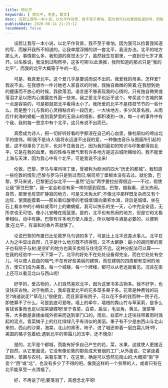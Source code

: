 ```yaml
---
title: 想北平
keywords: [ 想北平, 老舍, 散文]
desc: 设若让我写一本小说，以北平作背景，我不至于害怕，因为我可以捡着我知道的写，而躲开我所不知道的。让我单摆浮搁的讲一套北平，我没办法。
publishDate: 2020-06-14 21:23:12
recommend: false
---
```


　　设若让我写一本小说，以北平作背景，我不至于害怕，因为我可以捡着我知道的写，而躲开我所不知道的。让我单摆浮搁的讲一套北平，我没办法。北平的地方那么大，事情那么多，我知道的真觉太少了，虽然我生在那里，一直到廿七岁才离开。以名胜说，我没到过陶然亭，这多可笑!以此类推，我所知道的那点只是“我的北平”，而我的北平大概等于牛的一毛。

　　可是，我真爱北平。这个爱几乎是要说而说不出的。我爱我的母亲。怎样爱?我说不出。在我想作一件讨她老人家喜欢的时候，我独自微微的笑着;在我想到她的健康而不放心的时候，我欲落泪。语言是不够表现我的心情的，只有独自微笑或落泪才足以把内心揭露在外面一些来。我之爱北平也近乎这个。夸奖这个古城的某一点是容易的，可是那就把北平看得太小了。我所爱的北平不是枝枝节节的一些什么，而是整个儿与我的心灵相粘合的一段历史，一大块地方，多少风景名胜，从雨后什刹海的蜻蜓一直到我梦里的玉泉山的塔影，都积凑到一块，每一小的事件中有个我，我的每一思念中有个北平，这只有说不出而已。

　　真愿成为诗人，把一切好听好看的字都浸在自己的心血里，像杜鹃似的啼出北平的俊伟。啊!我不是诗人!我将永远道不出我的爱，一种像由音乐与图画所引起的爱。这不但辜负了北平，也对不住我自己，因为我的最初的知识与印象都得自北平，它是在我的血里，我的性格与脾气里有许多地方是这古城所赐给的。我不能爱上海与天津，因为我心中有个北平。可是我说不出来!

　　伦敦，巴黎，罗马与堪司坦丁堡，曾被称为欧洲的四大“历史的都城”。我知道一些伦敦的情形;巴黎与罗马只是到过而已;堪司坦丁堡根本没有去过。就伦敦，巴黎，罗马来说，巴黎更近似北平——虽然“近似”两字要拉扯得很远——不过，假使让我“家住巴黎”，我一定会和没有家一样的感到寂苦。巴黎，据我看，还太热闹。自然，那里也有空旷静寂的地方，可是又未免太旷;不像北平那样既复杂而又有个边际，使我能摸着——那长着红酸枣的老城墙!面向着积水滩，背后是城墙，坐在石上看水中的小蝌蚪或苇叶上的嫩蜻蜓，我可以快乐的坐一天，心中完全安适，无所求也无可怕，像小儿安睡在摇篮里。是的，北平也有热闹的地方，但是它和太极拳相似，动中有静。巴黎有许多地方使人疲乏，所以咖啡与酒是必要的，以便刺激;在北平，有温和的香片茶就够了。

　　论说巴黎的布置已比伦敦罗马匀调的多了，可是比上北平还差点事儿。北平在人为之中显出自然，几乎是什么地方既不挤得慌，又不太僻静：最小的胡同里的房子也有院子与树;是空旷的地方也离买卖街与住宅区不远。这种分配法可以算——在我的经验中——天下第一了。北平的好处不在处处设备得完全，而在它处处有空儿，可以使人自由的喘气;不在有好些美丽的建筑，而在建筑的四周都有空闲的地方，使它们成为美景。每一个城楼，每一个牌楼，都可以从老远就看见。况且在街上还可以看见北山与西山呢!

　　好学的，爱古物的，人们自然喜欢北平，因为这里书多古物多。我不好学，也没钱买古物。对于物质上，我却喜爱北平的花多菜多果子多。花草是种费钱的玩艺?墒谴说氐?“草花儿”很便宜，而且家家有院子，可以花不多的钱而种一院子花，即使算不了什么，可是到底可爱呀。墙上的牵牛，墙根的靠山竹与草茉莉，是多么省钱省事而也足以招来蝴蝶呀!至于青菜，白菜，扁豆，毛豆角，黄瓜，菠菜等等，大多数是直接由城外担来而送到家门口的。雨后，韭菜叶上还往往带着雨时溅起的泥点。青菜摊子上的红红绿绿几乎有诗似的美丽。果子有不少是由西山与北山来的，西山的沙果，海棠，北山的黑枣，柿子，进了城还带着一层白霜儿呀!哼，美国的橘子包着纸;遇到北平的带霜儿的玉李，还不愧杀!

　　是的，北平是个都城，而能有好多自己产生的花，菜，水果，这就使人更接近了自然。从它里面说，它没有像伦敦的那些成天冒烟的工厂;从外面说，它紧连着园林，菜圃与农村。采菊东篱下，在这里，确是可以悠然见南山的;大概把“南”字变个“西”或“北”，也没有多少了不得的吧。像我这样的一个贫寒的人，或者只有在北平能享受一点清福了。

　　好，不再说了吧;要落泪了，真想念北平呀!　　
